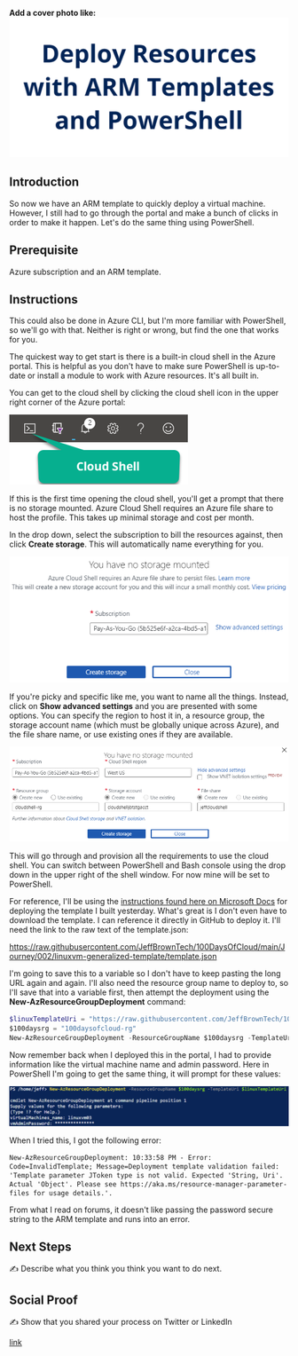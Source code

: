 **Add a cover photo like:**
![banner](./img/banner.png)

## Introduction

So now we have an ARM template to quickly deploy a virtual machine. However, I still had to go through the portal and make a bunch of clicks in order to make it happen. Let's do the same thing using PowerShell.

## Prerequisite

Azure subscription and an ARM template.

## Instructions

This could also be done in Azure CLI, but I'm more familiar with PowerShell, so we'll go with that. Neither is right or wrong, but find the one that works for you.

The quickest way to get start is there is a built-in cloud shell in the Azure portal. This is helpful as you don't have to make sure PowerShell is up-to-date or install a module to work with Azure resources. It's all built in.

You can get to the cloud shell by clicking the cloud shell icon in the upper right corner of the Azure portal:

![Cloud Shell icon](./img/cloudshellicon.png)

If this is the first time opening the cloud shell, you'll get a prompt that there is no storage mounted. Azure Cloud Shell requires an Azure file share to host the profile. This takes up minimal storage and cost per month.

In the drop down, select the subscription to bill the resources against, then click **Create storage**. This will automatically name everything for you.

![Default create storage for cloud shell](./img/defaultcreatestorage.png)

If you're picky and specific like me, you want to name all the things. Instead, click on **Show advanced settings** and you are presented with some options. You can specify the region to host it in, a resource group, the storage account name (which must be globally unique across Azure), and the file share name, or use existing ones if they are available.

![Advanced create storage options for cloud shell](./img/advancedcreatestorage.png)

This will go through and provision all the requirements to use the cloud shell. You can switch between PowerShell and Bash console using the drop down in the upper right of the shell window. For now mine will be set to PowerShell.

For reference, I'll be using the [instructions found here on Microsoft Docs](https://docs.microsoft.com/en-us/azure/azure-resource-manager/templates/deploy-powershell) for deploying the template I built yesterday. What's great is I don't even have to download the template. I can reference it directly in GitHub to deploy it. I'll need the link to the raw text of the template.json:

https://raw.githubusercontent.com/JeffBrownTech/100DaysOfCloud/main/Journey/002/linuxvm-generalized-template/template.json

I'm going to save this to a variable so I don't have to keep pasting the long URL again and again. I'll also need the resource group name to deploy to, so I'll save that into a variable first, then attempt the deployment using the **New-AzResourceGroupDeployment** command:

```powershell
$linuxTemplateUri = "https://raw.githubusercontent.com/JeffBrownTech/100DaysOfCloud/main/Journey/003/linuxvm-generalized-template/template.json"
$100daysrg = "100daysofcloud-rg"
New-AzResourceGroupDeployment -ResourceGroupName $100daysrg -TemplateUri $linuxTemplateUri
```

Now remember back when I deployed this in the portal, I had to provide information like the virtual machine name and admin password. Here in PowerShell I'm going to get the same thing, it will prompt for these values:

![Deployment prompting for parameter values](./img/deploymentParameterPrompt.png)

When I tried this, I got the following error:

```
New-AzResourceGroupDeployment: 10:33:58 PM - Error: Code=InvalidTemplate; Message=Deployment template validation failed: 'Template parameter JToken type is not valid. Expected 'String, Uri'. Actual 'Object'. Please see https://aka.ms/resource-manager-parameter-files for usage details.'.
```

From what I read on forums, it doesn't like passing the password secure string to the ARM template and runs into an error.




## Next Steps

✍️ Describe what you think you think you want to do next.

## Social Proof

✍️ Show that you shared your process on Twitter or LinkedIn

[link](link)
